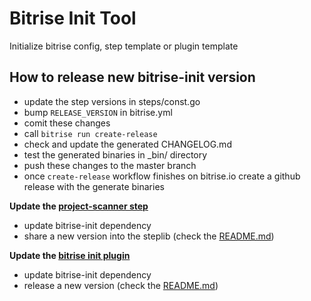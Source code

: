 # Bitrise Init Tool

Initialize bitrise config, step template or plugin template

## How to release new bitrise-init version

- update the step versions in steps/const.go
- bump `RELEASE_VERSION` in bitrise.yml
- comit these changes
- call `bitrise run create-release`
- check and update the generated CHANGELOG.md
- test the generated binaries in _bin/ directory
- push these changes to the master branch
- once `create-release` workflow finishes on bitrise.io create a github release with the generate binaries

__Update the [project-scanner step](https://github.com/bitrise-steplib/steps-project-scanner)__

- update bitrise-init dependency
- share a new version into the steplib (check the [README.md](https://github.com/bitrise-steplib/steps-project-scanner/blob/master/README.md))

__Update the [bitrise init plugin]((https://github.com/bitrise-core/bitrise-plugins-init))__

- update bitrise-init dependency
- release a new version (check the [README.md](https://github.com/bitrise-core/bitrise-plugins-init/blob/master/README.md))

